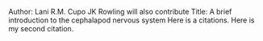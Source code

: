 Author: Lani R.M. Cupo
JK Rowling will also contribute
Title: A brief introduction to the cephalapod nervous system
Here is a citations.
Here is my second citation.
